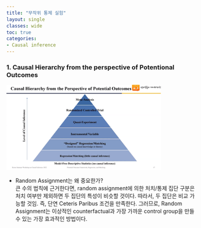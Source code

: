 ```yaml
---
title: "무작위 통제 실험"
layout: single
classes: wide
toc: true
categories: 
- Causal inference
---
```


### 1. Causal Hierarchy from the perspective of Potentional Outcomes
<!-- ![causal hierarchy](/assets/images/스크린샷 2023-06-27 170838.png)-->
<img src="/assets/images/스크린샷 2023-06-27 170838.png" width="80%" height="80%" title="causal hierarchy"/>  

* Random Assignment는 왜 중요한가?  
큰 수의 법칙에 근거한다면, random assignment에 의한 처치/통제 집단 구분은 처치 여부만 제외하면 두 집단의 특성이 비슷할 것이다. 따라서, 두 집단은 비교 가능할 것임. 즉, 단연 Ceteris Paribus 조건을 만족한다. 그러므로, Random Assignment는 이상적인 counterfactual과 가장 가까운 control group을 만들 수 있는 가장 효과적인 방법이다. 




